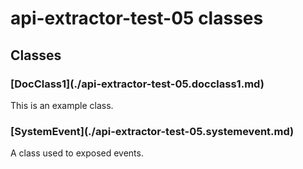 <h1 id="document_name">
api-extractor-test-05 classes
</h1>

## Classes

<h3>
[DocClass1](./api-extractor-test-05.docclass1.md)</h3>

<section>
This is an example class.</section>

<h3>
[SystemEvent](./api-extractor-test-05.systemevent.md)</h3>

<section>
A class used to exposed events.</section>

